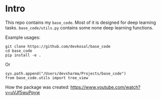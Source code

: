 # Intro

This repo contains my `base_code`. Most of it is designed for deep learning tasks. `base_code/utils.py` contains some none deep learning functions.

Example usages:

```
git clone https://github.com/devkosal/base_code
cd base_code
pip install -e .
```

Or

```
sys.path.append("/Users/devsharma/Projects/base_code")
from base_code.utils import tree_view
```

How the package was created:
https://www.youtube.com/watch?v=uVJf5wuPpyw

